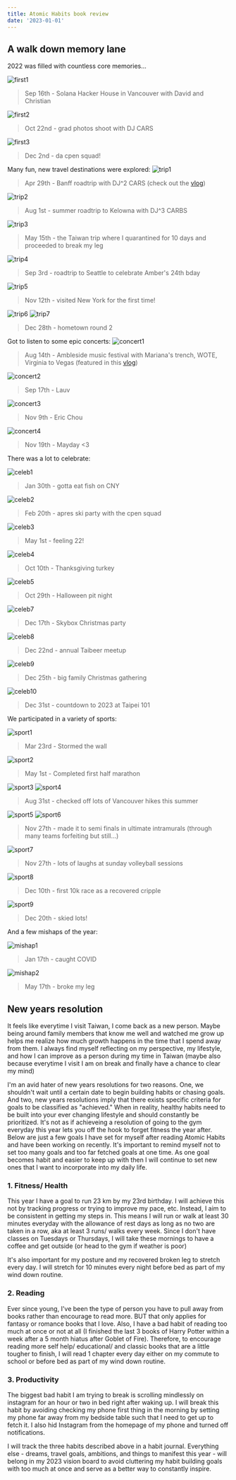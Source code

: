 ```yaml
---
title: Atomic Habits book review
date: '2023-01-01'
---
```


## A walk down memory lane

2022 was filled with countless core memories...

![first1](/images/blog/first1.jpg)

> Sep 16th - Solana Hacker House in Vancouver with David and Christian

![first2](/images/blog/first2.jpg)

> Oct 22nd - grad photos shoot with DJ CARS

![first3](/images/blog/first3.jpg)

> Dec 2nd - da cpen squad!

Many fun, new travel destinations were explored:
![trip1](/images/blog/trip1.jpg)

> Apr 29th - Banff roadtrip with DJ^2 CARS (check out the [vlog](https://youtu.be/rS6Vwv-mv9g))

![trip2](/images/blog/trip2.jpg)

> Aug 1st - summer roadtrip to Kelowna with DJ^3 CARBS

![trip3](/images/blog/trip3.jpg)

> May 15th - the Taiwan trip where I quarantined for 10 days and proceeded to break my leg

![trip4](/images/blog/trip4.jpg)

> Sep 3rd - roadtrip to Seattle to celebrate Amber's 24th bday

![trip5](/images/blog/trip5.jpg)

> Nov 12th - visited New York for the first time!

![trip6](/images/blog/trip6.jpg) ![trip7](/images/blog/trip7.jpg)

> Dec 28th - hometown round 2

Got to listen to some epic concerts:
![concert1](/images/blog/concert1.jpg)

> Aug 14th - Ambleside music festival with Mariana's trench, WOTE, Virginia to Vegas (featured in this [vlog](https://www.youtube.com/watch?v=v-G7lvC7h3c&ab_channel=StellaWang))

![concert2](/images/blog/concert2.jpg)

> Sep 17th - Lauv

![concert3](/images/blog/concert3.jpg)

> Nov 9th - Eric Chou

![concert4](/images/blog/concert4.jpg)

> Nov 19th - Mayday <3

There was a lot to celebrate:

![celeb1](/images/blog/celeb1.jpg)

> Jan 30th - gotta eat fish on CNY

![celeb2](/images/blog/celeb2.jpg)

> Feb 20th - apres ski party with the cpen squad

![celeb3](/images/blog/celeb3.jpg)

> May 1st - feeling 22!

![celeb4](/images/blog/celeb4.jpg)

> Oct 10th - Thanksgiving turkey

![celeb5](/images/blog/celeb5.jpg)

> Oct 29th - Halloween pit night

![celeb7](/images/blog/celeb7.jpg)

> Dec 17th - Skybox Christmas party

![celeb8](/images/blog/celeb8.jpg)

> Dec 22nd - annual Taibeer meetup

![celeb9](/images/blog/celeb9.jpg)

> Dec 25th - big family Christmas gathering

![celeb10](/images/blog/celeb10.jpg)

> Dec 31st - countdown to 2023 at Taipei 101

We participated in a variety of sports:

![sport1](/images/blog/sport1.jpg)

> Mar 23rd - Stormed the wall

![sport2](/images/blog/sport2.jpg)

> May 1st - Completed first half marathon

![sport3](/images/blog/sport3.jpg) ![sport4](/images/blog/sport4.jpg)

> Aug 31st - checked off lots of Vancouver hikes this summer

![sport5](/images/blog/sport5.jpg) ![sport6](/images/blog/sport6.jpg)

> Nov 27th - made it to semi finals in ultimate intramurals (through many teams forfeiting but still...)

![sport7](/images/blog/sport7.jpg)

> Nov 27th - lots of laughs at sunday volleyball sessions

![sport8](/images/blog/sport8.jpg)

> Dec 10th - first 10k race as a recovered cripple

![sport9](/images/blog/sport9.jpg)

> Dec 20th - skied lots!

And a few mishaps of the year:

![mishap1](/images/blog/mishap1.jpg)

> Jan 17th - caught COVID

![mishap2](/images/blog/mishap2.jpg)

> May 17th - broke my leg

## New years resolution

It feels like everytime I visit Taiwan, I come back as a new person. Maybe being around family members that know me well and watched me grow up helps me realize how much growth happens in the time that I spend away from them. I always find myself reflecting on my perspective, my lifestyle, and how I can improve as a person during my time in Taiwan (maybe also because everytime I visit I am on break and finally have a chance to clear my mind)

I'm an avid hater of new years resolutions for two reasons. One, we shouldn't wait until a certain date to begin building habits or chasing goals. And two, new years resolutions imply that there exists specific criteria for goals to be classified as "achieved." When in reality, healthy habits need to be built into your ever changing lifestyle and should constantly be prioritized. It's not as if achieveing a resolution of going to the gym everyday this year lets you off the hook to forget fitness the year after. Below are just a few goals I have set for myself after reading Atomic Habits and have been working on recently. It's important to remind myself not to set too many goals and too far fetched goals at one time. As one goal becomes habit and easier to keep up with then I will continue to set new ones that I want to incorporate into my daily life.

### 1. Fitness/ Health

This year I have a goal to run 23 km by my 23rd birthday. I will achieve this not by tracking progress or trying to improve my pace, etc. Instead, I aim to be consistent in getting my steps in. This means I will run or walk at least 30 minutes everyday with the allowance of rest days as long as no two are taken in a row, aka at least 3 runs/ walks every week. Since I don't have classes on Tuesdays or Thursdays, I will take these mornings to have a coffee and get outside (or head to the gym if weather is poor)

It's also important for my posture and my recovered broken leg to stretch every day. I will stretch for 10 minutes every night before bed as part of my wind down routine.

### 2. Reading

Ever since young, I've been the type of person you have to pull away from books rather than encourage to read more. BUT that only applies for fantasy or romance books that I love. Also, I have a bad habit of reading too much at once or not at all (I finished the last 3 books of Harry Potter within a week after a 5 month hiatus after Goblet of Fire). Therefore, to encourage reading more self help/ educational/ and classic books that are a little tougher to finish, I will read 1 chapter every day either on my commute to school or before bed as part of my wind down routine.

### 3. Productivity

The biggest bad habit I am trying to break is scrolling mindlessly on instagram for an hour or two in bed right after waking up. I will break this habit by avoiding checking my phone first thing in the morning by setting my phone far away from my bedside table such that I need to get up to fetch it. I also hid Instagram from the homepage of my phone and turned off notifications.

I will track the three habits described above in a habit journal. Everything else - dreams, travel goals, ambitions, and things to manifest this year - will belong in my 2023 vision board to avoid cluttering my habit building goals with too much at once and serve as a better way to constantly inspire.
